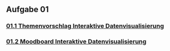 
## Aufgabe 01
### [01.1 Themenvorschlag **Interaktive Datenvisualisierung**](Ablage/Themenvorschlag.md)
### [01.2 Moodboard **Interaktive Datenvisualisierung**](Ablage/Moodboard.png)
